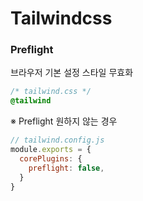 # Tailwindcss

### Preflight
브라우저 기본 설정 스타일 무효화

```css
/* tailwind.css */
@tailwind
```

※ Preflight 원하지 않는 경우
```js
// tailwind.config.js
module.exports = {
  corePlugins: {
    preflight: false,
  }
}
```